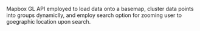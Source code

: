 Mapbox GL API employed to load data onto a basemap, cluster data points into groups dynamiclly, and employ search option for zooming user to goegraphic location upon search.  